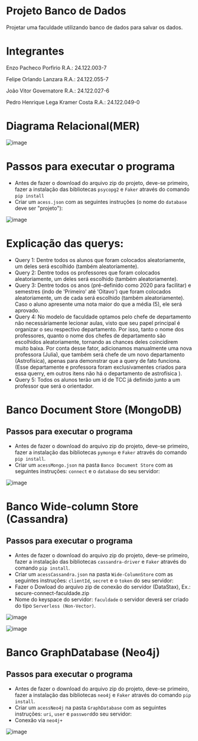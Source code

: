 # Projeto Banco de Dados
 Projetar uma faculdade utilizando banco de dados para salvar os dados.

# Integrantes
Enzo Pacheco Porfirio R.A.: 24.122.003-7

Felipe Orlando Lanzara R.A.: 24.122.055-7

João Vitor Governatore R.A.: 24.122.027-6

Pedro Henrique Lega Kramer Costa R.A.: 24.122.049-0



# Diagrama Relacional(MER)
![image](https://github.com/jvgoverna/Projeto-Banco-de-Dados/blob/main/Diagrama%20Relacional%20(MER).png)

# Passos para executar o programa
- Antes de fazer o download do arquivo zip do projeto, deve-se primeiro, fazer a instalação das bibliotecas ```psycopg2``` e ```Faker``` através do comando ```pip install```
- Criar um ```acess.json``` com as seguintes instruções (o nome do ```database``` deve ser "projeto"):

![image](https://github.com/jvgoverna/Projeto-Banco-de-Dados/blob/main/Imagem%20do%20acess%20do%20json.png)

# Explicação das querys:
- Query 1: Dentre todos os alunos que foram colocados aleatoriamente, um deles será escolhido (também aleatoriamente).
- Query 2: Dentre todos os professores que foram colocados aleatoriamente, um deles será escolhido (também aleatoriamente).
- Query 3: Dentre todos os anos (pré-definido como 2020 para facilitar) e semestres (indo de 'Primeiro' até 'Oitavo') que foram colocados aleatoriamente, um de cada será escolhido (também aleatoriamente). Caso o aluno apresente uma nota maior do que a média (5), ele será aprovado.
- Query 4: No modelo de faculdade optamos pelo chefe de departamento não necessáriamente lecionar aulas, visto que seu papel principal é organizar o seu respectivo departamento. Por isso, tanto o nome dos professores, quanto o nome dos chefes de departamento são escolhidos aleatoriamente, tornando as chances deles coincidirem muito baixa. Por conta desse fator, adicionamos manualmente uma nova professora (Julia), que também será chefe de um novo departamento (Astrofísica), apenas para demonstrar que a query de fato funciona. (Esse departamente e professora foram exclusivamentes criados para essa querry, em outros itens não há o departamento de astrofísica ).
- Query 5: Todos os alunos terão um id de TCC já definido junto a um professor que será o orientador.

# Banco Document Store (MongoDB)

## Passos para executar o programa
- Antes de fazer o download do arquivo zip do projeto, deve-se primeiro, fazer a instalação das bibliotecas ```pymongo``` e ```Faker``` através do comando ```pip install```.
- Criar um ```acessMongo.json``` na pasta ```Banco Document Store``` com as seguintes instruções: ```connect``` e o ```database``` do seu servidor:

![image](https://github.com/jvgoverna/Projeto-Banco-de-Dados/blob/main/Conexao%20MongoDB.png)

# Banco Wide-column Store (Cassandra)

## Passos para executar o programa
- Antes de fazer o download do arquivo zip do projeto, deve-se primeiro, fazer a instalação das bibliotecas ```cassandra-driver``` e ```Faker``` através do comando ```pip install```.
- Criar um ```acessCassandra.json``` na pasta ```Wide-ColumnStore``` com as seguintes instruções: ```clientId```, ```secret``` e o ```token``` do seu servidor:
- Fazer o Dowload do arquivo zip de conexão do servidor (DataStax), Ex.: secure-connect-faculdade.zip
- Nome do keyspace do servidor: ```faculdade``` o servidor deverá ser criado do tipo ```Serverless (Non-Vector)```.

![image](https://github.com/jvgoverna/Projeto-Banco-de-Dados/blob/main/Conexao%20Cassandra.png)

![image](https://github.com/jvgoverna/Projeto-Banco-de-Dados/blob/main/Nome%20do%20arquivo%20ZIP%20de%20conexao%20do%20banco.png)

# Banco GraphDatabase (Neo4j)

## Passos para executar o programa
- Antes de fazer o download do arquivo zip do projeto, deve-se primeiro, fazer a instalação das bibliotecas ```neo4j``` e ```Faker``` através do comando ```pip install```.
- Criar um ```acessNeo4j``` na pasta ```GraphDatabase``` com as seguintes instruções: ```uri```, ```user``` e ```password```do seu servidor:
- Conexão via ```neo4j+```

![image](https://github.com/jvgoverna/Projeto-Banco-de-Dados/blob/main/Conexao%20Neo4j.png)
